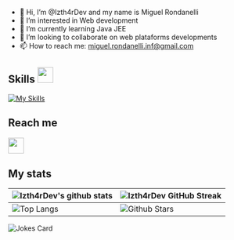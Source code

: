 - 👋 Hi, I’m @Izth4rDev and my name is Miguel Rondanelli
- 👀 I’m interested in Web development
- 🌱 I’m currently learning Java JEE
- 💞️ I’m looking to collaborate on web plataforms developments
- 📫 How to reach me: miguel.rondanelli.inf@gmail.com


<h2> Skills <img src = "https://media2.giphy.com/media/QssGEmpkyEOhBCb7e1/giphy.gif?cid=ecf05e47a0n3gi1bfqntqmob8g9aid1oyj2wr3ds3mg700bl&rid=giphy.gif" width = 32px> </h2>

[![My Skills](https://skillicons.dev/icons?i=js,html,css,vue,tailwind,figma,bootstrap,java,spring,mysql,aws,firebase)](https://skillicons.dev)

<h2>Reach me</h2>
<a href = '[https://www.linkedin.com/in/aditya-deshmukh-561a371a8](https://www.linkedin.com/in/miguel-rondanelli-b63633150/)'> <img width = '32px' align= 'center' src="https://raw.githubusercontent.com/rahulbanerjee26/githubAboutMeGenerator/main/icons/linked-in-alt.svg"/></a> 

<h2>My stats</h2>

| ![Izth4rDev's github stats](https://github-readme-stats.vercel.app/api?username=Izth4rDev&show_icons=true&theme=tokyonight) | ![Izth4rDev GitHub Streak](https://github-readme-streak-stats.herokuapp.com/?user=Izth4rDev&theme=tokyonight) |
| --- | --- |
| ![Top Langs](https://github-readme-stats.vercel.app/api/top-langs/?username=Izth4rDev&theme=tokyonight) | ![Github Stars](https://github-readme-stats.vercel.app/api?username=Izth4rDev&show_icons=true&locale=en&count_private=true&hide_rank=true&custom_title=My%20GitHub%20Stats&disable_animations=true&theme=tokyonight) |

![Jokes Card](https://readme-jokes.vercel.app/api?theme=tokyonight)
